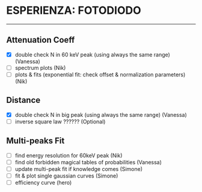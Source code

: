 # ESPERIENZA: FOTODIODO

***

## Attenuation Coeff

- [x] double check N in 60 keV peak (using always the same range) (Vanessa)
- [ ] spectrum plots (Nik)
- [ ] plots & fits (exponential fit: check offset & normalization parameters) (Nik)

## Distance

- [x] double check N in big peak (using always the same range) (Vanessa) 
- [ ] inverse square law ?????? (Optional)
  
## Multi-peaks Fit 

- [ ] find energy resolution for 60keV peak (Nik)
- [ ] find old forbidden magical tables of probabilities (Vanessa)
- [ ] update multi-peak fit if knowledge comes (Simone)
- [ ] fit & plot single gaussian curves (Simone)
- [ ] efficiency curve (hero)